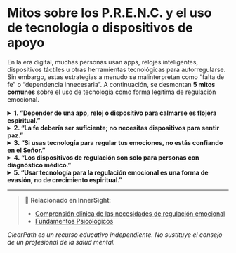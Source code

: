 # Mitos sobre los P.R.E.N.C. y el uso de tecnología o dispositivos de apoyo

En la era digital, muchas personas usan apps, relojes inteligentes, dispositivos táctiles u otras herramientas tecnológicas para autorregularse. Sin embargo, estas estrategias a menudo se malinterpretan como “falta de fe” o “dependencia innecesaria”. A continuación, se desmontan **5 mitos comunes** sobre el uso de tecnología como forma legítima de regulación emocional.

<details>
<summary><strong>1. “Depender de una app, reloj o dispositivo para calmarse es flojera espiritual.”</strong></summary>
<p><strong>Realidad:</strong> La tecnología regulatoria (como apps de respiración guiada, relojes con retroalimentación táctil o dispositivos de estimulación suave) no reemplaza la fe, sino que la complementa, al permitir que el sistema nervioso esté en un estado donde sí puede recibir el Espíritu. Como enseña <em>InnerSight</em>, la regulación emocional es una necesidad neurológica, no una preferencia espiritual.<br><strong>Riesgo:</strong> Se moraliza el uso de herramientas legítimas, generando culpa por buscar apoyo en medios que Dios ha permitido que existan.</p>
</details>

<details>
<summary><strong>2. “La fe debería ser suficiente; no necesitas dispositivos para sentir paz.”</strong></summary>
<p><strong>Realidad:</strong> La fe y la neurociencia no son mutuamente excluyentes. El Salvador usó barro, saliva y objetos físicos para sanar (Juan 9:6); Dios honra los medios que permiten a Sus hijos acceder a Él. Un dispositivo que reduce la hipervigilancia no disminuye la fe; la hace posible en un cuerpo herido.<br><strong>Riesgo:</strong> Se confunde la autosuficiencia con la santidad, contradiciendo el principio de que todos necesitamos gracia y apoyo.</p>
</details>

<details>
<summary><strong>3. “Si usas tecnología para regular tus emociones, no estás confiando en el Señor.”</strong></summary>
<p><strong>Realidad:</strong> Confianza en el Señor no significa rechazar los recursos que Él ha puesto a disposición, incluyendo la ciencia, la medicina y la tecnología. Como afirma <em>InnerSight – Dignidad espiritual y salud mental</em>, “Dios conoce las necesidades reales de Sus hijos” y no exige que ignoren su fisiología para demostrar fe.<br><strong>Riesgo:</strong> Se crea una falsa dicotomía entre fe y funcionalidad, alejando a miembros fieles de herramientas que les permitirían servir y pertenecer plenamente.</p>
</details>

<details>
<summary><strong>4. “Los dispositivos de regulación son solo para personas con diagnóstico médico.”</strong></summary>
<p><strong>Realidad:</strong> Muchas personas no tienen acceso a diagnóstico formal, pero sus necesidades regulatorias son igualmente reales. La eficacia de un dispositivo no depende del estatus clínico, sino de si restaura la capacidad de estar presente, orar, relacionarse y servir (<em>InnerSight – Propósito</em>).<br><strong>Riesgo:</strong> Se condiciona el apoyo a la validación institucional, excluyendo a quienes luchan en silencio sin recursos para evaluación profesional.</p>
</details>

<details>
<summary><strong>5. “Usar tecnología para la regulación emocional es una forma de evasión, no de crecimiento espiritual.”</strong></summary>
<p><strong>Realidad:</strong> La regulación emocional no es evasión, sino preparación. Sin un sistema nervioso regulado, es difícil escuchar al Espíritu, estudiar las Escrituras con enfoque o participar en la vida de la Iglesia. Como explica <em>InnerSight – Fundamentos Psicológicos</em>, estos dispositivos crean las condiciones para el crecimiento espiritual, no lo impiden.<br><strong>Riesgo:</strong> Se desacredita una estrategia esencial de autorregulación, llevando a la persona a forzar la “presencia espiritual” desde un estado de alarma, lo que puede causar agotamiento y distanciamiento.</p>
</details>

---

> 🔗 **Relacionado en InnerSight**:  
> - [Comprensión clínica de las necesidades de regulación emocional](https://inner-clarity.github.io/InnerSight/es#comprensión-clínica-de-las-necesidades-de-regulación-emocional)  
> - [Fundamentos Psicológicos](https://inner-clarity.github.io/InnerSight/es#fundamentos-psicológicos)

*ClearPath es un recurso educativo independiente. No sustituye el consejo de un profesional de la salud mental.*